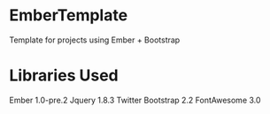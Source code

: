EmberTemplate
=============

Template for projects using Ember + Bootstrap

Libraries Used
=============

Ember 1.0-pre.2
Jquery 1.8.3
Twitter Bootstrap 2.2
FontAwesome 3.0
